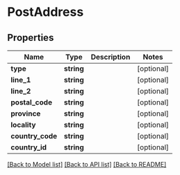 # PostAddress

## Properties

 Name             | Type       | Description | Notes      
------------------|------------|-------------|------------
 **type**         | **string** |             | [optional] 
 **line_1**       | **string** |             | [optional] 
 **line_2**       | **string** |             | [optional] 
 **postal_code**  | **string** |             | [optional] 
 **province**     | **string** |             | [optional] 
 **locality**     | **string** |             | [optional] 
 **country_code** | **string** |             | [optional] 
 **country_id**   | **string** |             | [optional] 

[[Back to Model list]](../../README.md#documentation-for-models) [[Back to API list]](../../README.md#documentation-for-api-endpoints) [[Back to README]](../../README.md)


